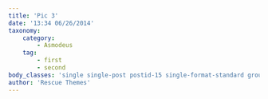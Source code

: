 ```yaml
---
title: 'Pic 3'
date: '13:34 06/26/2014'
taxonomy:
    category:
        - Asmodeus
    tag:
        - first
        - second
body_classes: 'single single-post postid-15 single-format-standard group-blog'
author: 'Rescue Themes'
---
```


